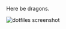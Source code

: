 Here be dragons.

![dotfiles screenshot](https://user-images.githubusercontent.com/2583971/32994476-937d0b14-cd46-11e7-8240-8221aa7be7aa.png)
